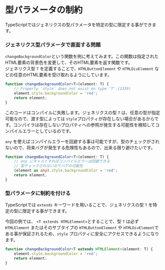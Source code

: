 # 型パラメータの制約

TypeScriptではジェネリクスの型パラメータを特定の型に限定する事ができます。

### ジェネリクス型パラメータで直面する問題

`changeBackgroundColor`という関数を例に考えてみます。この関数は指定されたHTML要素の背景色を変更して、そのHTML要素を返す関数です。  
ジェネリクス型 `T` を定義することで、`HTMLButtonElement` や `HTMLDivElement` などの任意のHTML要素を受け取れるようにしています。

```typescript
function changeBackgroundColor<T>(element: T) {
    // Property 'style' does not exist on type 'T'.(2339)
    element.style.backgroundColor = 'red';
    return element;
}
```

このコードはコンパイルに失敗します。ジェネリクスの型 `T` は、任意の型が指定可能なので、渡す型によっては `style`プロパティが存在しない場合があるからです。コンパイラは存在しないプロパティへの参照が発生する可能性を検知してコンパイルエラーとしているのです。

`any` を使えばコンパイルエラーを回避する事は可能ですが、型のチェックがされないので、将来バグが発生する危険性もあるので、出来る限り避けたいです。

```typescript
function changeBackgroundColor<T>(element: T) {
    // any にキャストすればコンパイルエラーは回避できる
    // 型チェックされないのでバグの可能性
    (element as any).style.backgroundColor = 'red';
    return element;
}
```

### 型パラメータに制約を付ける

TypeScriptでは `extends` キーワードを用いることで、ジェネリクスの型 `T` を特定の型に限定する事ができます。

今回の例では、 `<T extends HTMLElement>`とすることで、型 `T` は必ず `HTMLElement` またはそのサブタイプの `HTMLButtonElement` や `HTMLDivElement`である事が保証されるため、`style` プロパティに安全にアクセスできるようになります。

```typescript
function changeBackgroundColor<T extends HTMLElement>(element: T) {
    element.style.backgroundColor = 'red';
    return element;
}
```

